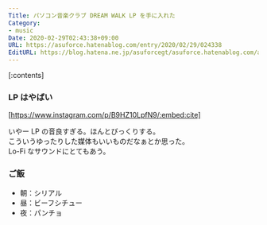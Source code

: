 ```yaml
---
Title: パソコン音楽クラブ DREAM WALK LP を手に入れた
Category:
- music
Date: 2020-02-29T02:43:38+09:00
URL: https://asuforce.hatenablog.com/entry/2020/02/29/024338
EditURL: https://blog.hatena.ne.jp/asuforcegt/asuforce.hatenablog.com/atom/entry/26006613527643261
---
```


[:contents]

###  LP はやばい

[https://www.instagram.com/p/B9HZ10LpfN9/:embed:cite]

いやー LP の音良すぎる。ほんとびっくりする。  
こういうゆったりした媒体もいいものだなぁとか思った。  
Lo-Fi なサウンドにとてもあう。

### ご飯

- 朝：シリアル
- 昼：ビーフシチュー
- 夜：パンチョ
